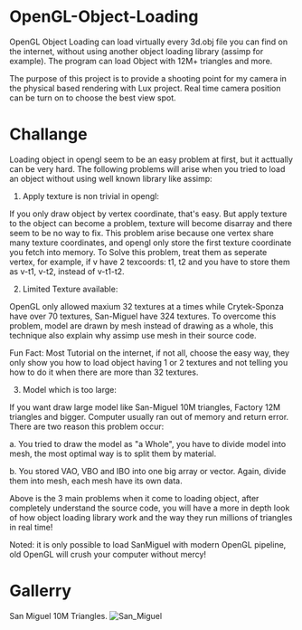 # OpenGL-Object-Loading
OpenGL Object Loading can load virtually every 3d.obj file you can find on the internet, without using another object loading library (assimp for example). The program can load Object with 12M+ triangles and more.

The purpose of this project is to provide a shooting point for my camera in the physical based rendering with Lux project. Real time camera position can be turn on to choose the best view spot. 

# Challange
Loading object in opengl seem to be an easy problem at first, but it acttually can be very hard. The following problems will arise when you tried to load an object without using well known library like assimp:

1. Apply texture is non trivial in opengl:
 
If you only draw object by vertex coordinate, that's easy. But apply texture to the object can become a problem, texture will become disarray and there seem to be no way to fix. This problem arise because one vertex share many texture coordinates, and opengl only store the first texture coordinate you fetch into memory. 
To Solve this problem, treat them as seperate vertex, for example, if v have 2 texcoords: t1, t2 and you have to store them as v-t1, v-t2, instead of v-t1-t2.

2. Limited Texture available:

OpenGL only allowed maxium 32 textures at a times while Crytek-Sponza have over 70 textures, San-Miguel have 324 textures. To overcome this problem, model are drawn by mesh instead of drawing as a whole, this technique also explain why assimp use mesh in their source code.

Fun Fact: Most Tutorial on the internet, if not all, choose the easy way, they only show you how to load object having 1 or 2 textures and not telling you how to do it when there are more than 32 textures.

3. Model which is too large:

If you want draw large model like San-Miguel 10M triangles, Factory 12M triangles and bigger. Computer usually ran out of memory and return error. There are two reason this problem occur:

a. You tried to draw the model as "a Whole", you have to divide model into mesh, the most optimal way is to split them by material.

b. You stored VAO, VBO and IBO into one big array or vector. Again, divide them into mesh, each mesh have its own data.

Above is the 3 main problems when it come to loading object, after completely understand the source code, you will have a more in depth look of how object loading library work and the way they run millions of triangles in real time! 

Noted: it is only possible to load SanMiguel with modern OpenGL pipeline, old OpenGL will crush your computer without mercy!

# Gallerry

San Miguel 10M Triangles.
![San_Miguel](https://user-images.githubusercontent.com/93391908/139820994-3ecf0b20-9775-4fa5-8cef-04062b3b7506.png)
